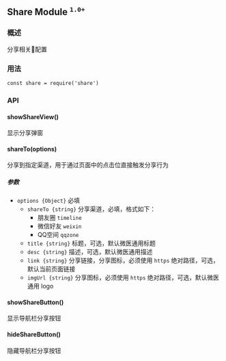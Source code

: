 ## Share Module <sup>`1.0+`</sup>

### 概述

分享相关配置

### 用法

`const share = require('share')`

### API

#### showShareView()

显示分享弹窗

#### shareTo(options)

分享到指定渠道，用于通过页面中的点击位直接触发分享行为

##### 参数

- `options {Object}` 必填
  - `shareTo {string}` 分享渠道，必填，格式如下：
    - 朋友圈 `timeline`
    - 微信好友 `weixin`
    - QQ空间 `qqzone`
  - `title {string}` 标题，可选，默认微医通用标题
  - `desc {string}` 描述，可选，默认微医通用描述
  - `link {string}` 分享链接，分享图标，必须使用 `https` 绝对路径，可选，默认当前页面链接
  - `imgUrl {string}` 分享图标，必须使用 `https` 绝对路径，可选，默认微医通用 logo

#### showShareButton()

显示导航栏分享按钮

#### hideShareButton()

隐藏导航栏分享按钮

